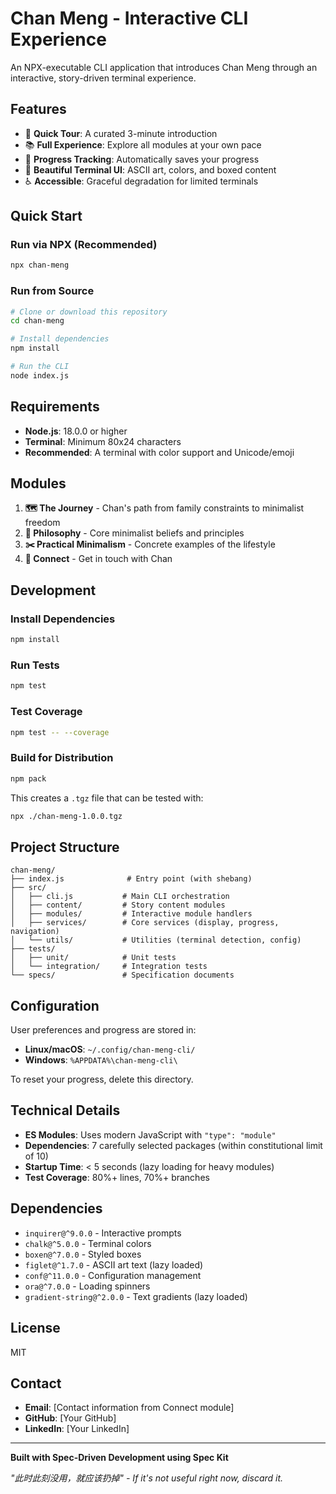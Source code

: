 # Chan Meng - Interactive CLI Experience

An NPX-executable CLI application that introduces Chan Meng through an interactive, story-driven terminal experience.

## Features

- 🚀 **Quick Tour**: A curated 3-minute introduction
- 📚 **Full Experience**: Explore all modules at your own pace
- 💾 **Progress Tracking**: Automatically saves your progress
- 🎨 **Beautiful Terminal UI**: ASCII art, colors, and boxed content
- ♿ **Accessible**: Graceful degradation for limited terminals

## Quick Start

### Run via NPX (Recommended)

```bash
npx chan-meng
```

### Run from Source

```bash
# Clone or download this repository
cd chan-meng

# Install dependencies
npm install

# Run the CLI
node index.js
```

## Requirements

- **Node.js**: 18.0.0 or higher
- **Terminal**: Minimum 80x24 characters
- **Recommended**: A terminal with color support and Unicode/emoji

## Modules

1. **🗺️  The Journey** - Chan's path from family constraints to minimalist freedom
2. **💭 Philosophy** - Core minimalist beliefs and principles
3. **✂️  Practical Minimalism** - Concrete examples of the lifestyle
4. **📧 Connect** - Get in touch with Chan

## Development

### Install Dependencies

```bash
npm install
```

### Run Tests

```bash
npm test
```

### Test Coverage

```bash
npm test -- --coverage
```

### Build for Distribution

```bash
npm pack
```

This creates a `.tgz` file that can be tested with:

```bash
npx ./chan-meng-1.0.0.tgz
```

## Project Structure

```
chan-meng/
├── index.js              # Entry point (with shebang)
├── src/
│   ├── cli.js           # Main CLI orchestration
│   ├── content/         # Story content modules
│   ├── modules/         # Interactive module handlers
│   ├── services/        # Core services (display, progress, navigation)
│   └── utils/           # Utilities (terminal detection, config)
├── tests/
│   ├── unit/            # Unit tests
│   └── integration/     # Integration tests
└── specs/               # Specification documents
```

## Configuration

User preferences and progress are stored in:
- **Linux/macOS**: `~/.config/chan-meng-cli/`
- **Windows**: `%APPDATA%\chan-meng-cli\`

To reset your progress, delete this directory.

## Technical Details

- **ES Modules**: Uses modern JavaScript with `"type": "module"`
- **Dependencies**: 7 carefully selected packages (within constitutional limit of 10)
- **Startup Time**: < 5 seconds (lazy loading for heavy modules)
- **Test Coverage**: 80%+ lines, 70%+ branches

## Dependencies

- `inquirer@^9.0.0` - Interactive prompts
- `chalk@^5.0.0` - Terminal colors
- `boxen@^7.0.0` - Styled boxes
- `figlet@^1.7.0` - ASCII art text (lazy loaded)
- `conf@^11.0.0` - Configuration management
- `ora@^7.0.0` - Loading spinners
- `gradient-string@^2.0.0` - Text gradients (lazy loaded)

## License

MIT

## Contact

- **Email**: [Contact information from Connect module]
- **GitHub**: [Your GitHub]
- **LinkedIn**: [Your LinkedIn]

---

**Built with Spec-Driven Development using Spec Kit**

_"此时此刻没用，就应该扔掉" - If it's not useful right now, discard it._
